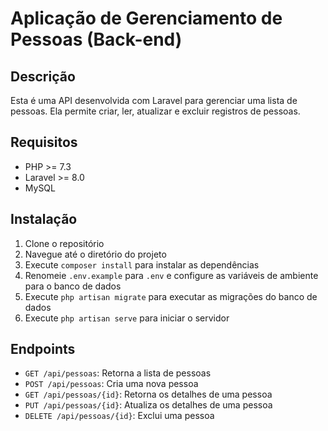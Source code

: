 # Aplicação de Gerenciamento de Pessoas (Back-end)

## Descrição
Esta é uma API desenvolvida com Laravel para gerenciar uma lista de pessoas. Ela permite criar, ler, atualizar e excluir registros de pessoas.

## Requisitos
- PHP >= 7.3
- Laravel >= 8.0
- MySQL

## Instalação
1. Clone o repositório
2. Navegue até o diretório do projeto
3. Execute `composer install` para instalar as dependências
4. Renomeie `.env.example` para `.env` e configure as variáveis de ambiente para o banco de dados
5. Execute `php artisan migrate` para executar as migrações do banco de dados
6. Execute `php artisan serve` para iniciar o servidor

## Endpoints
- `GET /api/pessoas`: Retorna a lista de pessoas
- `POST /api/pessoas`: Cria uma nova pessoa
- `GET /api/pessoas/{id}`: Retorna os detalhes de uma pessoa
- `PUT /api/pessoas/{id}`: Atualiza os detalhes de uma pessoa
- `DELETE /api/pessoas/{id}`: Exclui uma pessoa
